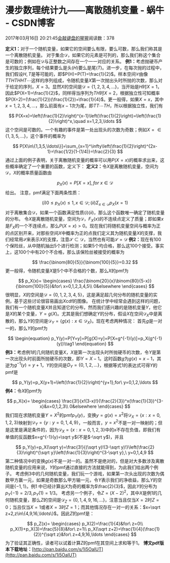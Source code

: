 
# 漫步数理统计九——离散随机变量 - 蜗牛 - CSDN博客


2017年03月16日 20:21:45[会敲键盘的猩猩](https://me.csdn.net/u010182633)阅读数：378


$\textbf{定义1：}$对于一个随机变量，如果它的空间要么有限，要么可数，那么我们称其是一个离散随机变量。
对于集合$\mathcal{D}$，如果它的元素是可列的，那么我们称这个集合是可数的；例如在$\mathcal{D}$与正整数之间存在一个一一对应的关系。
$\textbf{例1：}$考虑抛硬币产生的独立序列，每个结果要么是头$(H)$要么是尾$(T)$。进一步，在每次抛的过程中，我们假设$H,T$是等可能的，即$P(H)=P(T)=\frac{1}{2}$。样本空间$\mathcal{C}$由像$TTHTHHT\cdots$这样的序列组成，令随机变量$X$第一次抛出头时所抛的次数，那么对于给定的序列，$X=3$。显然$X$的空间是$\mathcal{D}=\{1,2,3,4,\ldots\}$，当开始是$H$时$X=1$，因此$P(X=1)=\frac{1}{2}$，同样得当序列为$TH$时$X=2$，根据独立性可知概率$P(X=2)=(\frac{1}{2})(\frac{1}{2})=\frac{1}{4}$。更一般得，如果$X=x$，其中$x=1,2,3,4,\ldots$，那么前面有$x-1$次为尾，即$TT\cdots TH$，所以根据独立性，我们有

$$
P(X=x)=\left(\frac{1}{2}\right)^{x-1}\left(\frac{1}{2}\right)=\left(\frac{1}{2}\right)^x,\quad x=1,2,3,\ldots
$$
这个空间是可数的。一个有趣的事件是第一处出现头的次数为奇数；例如$X=\in\{1,3,5,\ldots\}$，这个事件的概率为

$$
P[X\in\{1,3,5,\ldots\}]=\sum_{x=1}^\infty\left(\frac{1}{2}\right)^{2x-1}=\frac{1/2}{1-(1/4)}=\frac{2}{3}
$$
通过上面的例子表明，关于离散随机变量的概率可以用$P(X=x)$的概率求出来，这些概率确定了一个重要的函数，定义下：
$\textbf{定义2：}$令$X$是离散随机变量，空间为$\mathcal{D}$，$X$的概率质量函数由

$$
p_X(x)=P[X=x],for\ x\in\mathcal{D}
$$
给出。
注意，pmf满足下面两条性质：

$$
(i)0\leq p_X(x)\leq 1,x\in\mathcal{D};(ii)\Sigma_{x\in\mathcal{D}}p_X(x=1)
$$
对于离散集合$\mathcal{D}$，如果一个函数满足性质$(i)(ii)$，那么这个函数唯一确定了随机变量的分布。
令$X$是离散随机变量，空间为$\mathcal{D}$，$F_X(x)$的不连续点定义了质量；即如果$x$是$F_X$的一个不连续点，那么$P(X=x)>0$。现在我们将随机变量空间与概率为正的点区别开来，对那些空间$X$中概率为正的点我们定义其为随机变量$X$的支撑，我们经常用$\mathcal{S}$来表示$X$的支撑，注意$\mathcal{S}\subset\mathcal{D}$，当然也有可能$\mathcal{S}=\mathcal{D}$
$\textbf{例2：}$现在有100个保险丝，从中随机抽出5个进行检测；如果5个均合格，那么这100个接受。事实上，这100个中有20个不合格，那么该保险丝被接受的概率为

$$
\frac{\binom{80}{5}}{\binom{100}{5}}=0.32
$$
更一般得，令随机变量$X$是5个中不合格的个数，那么$X$的pmf为

$$
p_X(x)=
\begin{cases}
\frac{\binom{20}{x}\binom{80}{5-x}}{\binom{100}{5}}&for\ x=0,1,2,3,4,5\\
0&elsewhere
\end{cases}
$$
很明显，$X$的空间是$\mathcal{D}=\{0,1,2,3,4,5\}$，这是满足超几何分布的随机变量的实例，基于这些讨论很容易画出$X$cdf的图像。
在统计学中经常会遇到这样的问题，我们有一个随机变量$X$并且知道它的分布，然而我们感兴趣的是随机变量$Y$，他它是$X$的某个变量，$Y=g(X)$。尤其是我们想确定$Y$的分布，假设$X$在空间$\mathcal{D}_X$中是离散的，那么$Y$的空间是$\mathcal{D}_Y=\{g(x):x\in\mathcal{D}_X\}$。现在考虑两种情况：
首先$g$是一对一的，那么$Y$的pmf为

$$
\begin{equation}
p_Y(y)=P[Y=y]=P[g(X)=y]=P[X=g^{-1}(y)]=p_X(g^{-1}(y))\tag1
\end{equation}
$$
$\textbf{例3：}$考虑例1的几何随机变量$X$，$X$是第一次出现头时所抛硬币的次数，令$Y$是第一次出现头时前面所抛硬币的次数，即$Y=X-1$。这时函数$g$为$g(x)=x-1$，其逆为$g^{-1}(y)=y+1$，$Y$的空间是$D_Y=\{0,1,2,\ldots\}$，根据等式1的表达式可得$Y$的pmf是

$$
p_Y(y)=p_X(y+1)=\left(\frac{1}{2}\right)^{y+1},for\ y=0,1,2,\ldots
$$
$\textbf{例4：}$令$X$的pmf为

$$
p_X(x)=
\begin{cases}
\frac{3!}{x!(3-x)!}(\frac{2}{3})^x(\frac{1}{3})^{3-x}&x=0,1,2,3\\
0&elsewhere
\end{cases}
$$
我们现在求随机变量$Y=X^2$的pmf$p_Y(y)$，变换$y=g(x)=x^2$将$\mathcal{D}_X=\{x:x=0,1,2,3\}$映射到$\mathcal{D}_Y=\{y:y=0,1,4,9\}$，一般而言，$y=x^2$不是一对一映射的；但是这里是满足条件的，因为$\mathcal{D}_X=\{x:x=0,1,2,3\}$中的$x$不存在负值，即我们有单值的反函数$x=g^{-1}(y)=\sqrt y$(不是$-\sqrt y$)，并且

$$
p_Y(y)=p_X(\sqrt y)=\frac{3!}{(\sqrt y)!(3-\sqrt y)!}\left(\frac{2}{3}\right)^{\sqrt y}\left(\frac{1}{3}\right)^{3-\sqrt y},\ y=0,1,4,9
$$
第二种情况中的变换$g(x)$不是一对一的。虽然不是绝对的，但是对大多数涉及离散随机变量的应用来说，$Y$的pmf通过直接的方法就能得到，为此我们给出两个例子。
考虑例3中的几何随机变量，我们玩一个游戏，如果第一次头出现的次数为偶数甲方赢一元，如果是奇数那么甲方输一元，令$Y$表示我们的净收益，那么$Y$的空间是$\{-1,1\}$。例1 中已经计算出$X$为奇的概率为$\frac{2}{3}$，因此$Y$的分布为$p_Y(-1)=2/3,p_Y(1)=1/3$。
考虑另一个例子，令$Z=(X-2)^2$，其中$X$是例1的几何随机变量，那么$Z$的空间是$\mathcal{D}_Z=\{0,1,4,9,16,\ldots\}$，注意当且仅当$X=2$时$Z=0$；当且仅当$X=1$或者$X=3$时$Z=1$；而其他情况存在一对一的关系：$x=\sqrt z+2,z\in\{4,9,16,\ldots\}$。因此$Z$的pmf是：

$$
p_Z(x)=
\begin{cases}
p_X(2)=\frac{1}{4}&for\ z=0\\
p_X(1)+p_X(3)=\frac{5}{8}&for\ z=1\\
p_X(\sqrt z+2)=\frac{1}{4}(\frac{1}{2})^{\sqrt z}&for\ z=4,9,16,\ldots
\end{cases}
$$
为了验证其正确性，读者可以试着计算$Z$的pmf在其空间上求和等于1。
**博文pdf版本下载地址：**[http://pan.baidu.com/s/1i5OaIUT](http://pan.baidu.com/s/1i5OaIUT)

